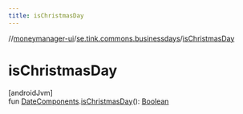 ```yaml
---
title: isChristmasDay
---
```

//[moneymanager-ui](../../index.html)/[se.tink.commons.businessdays](index.html)/[isChristmasDay](is-christmas-day.html)



# isChristmasDay



[androidJvm]\
fun [DateComponents](-date-components/index.html).[isChristmasDay](is-christmas-day.html)(): [Boolean](https://kotlinlang.org/api/latest/jvm/stdlib/kotlin/-boolean/index.html)




